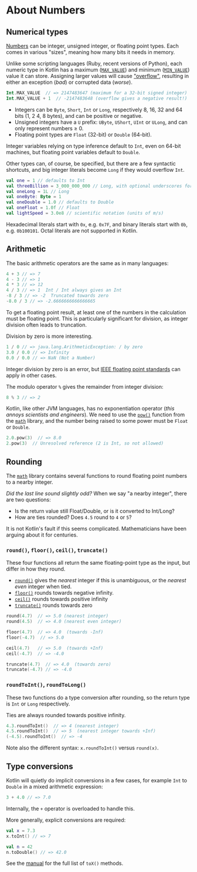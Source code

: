 # About Numbers

## Numerical types

[Numbers][ref-numbers] can be integer, unsigned integer, or floating point types.
Each comes in various "sizes", meaning how many bits it needs in memory.

Unlike some scripting languages (Ruby, recent versions of Python), each numeric type in Kotlin has a maximum ([`MAX_VALUE`][ref-max_value]) and minimum ([`MIN_VALUE`][ref-min_value]) value it can store.
Assigning larger values will cause ["overflow"][wiki-overflow], resulting in either an exception (_bad_) or corrupted data (_worse_).

```kotlin
Int.MAX_VALUE  // => 2147483647 (maximum for a 32-bit signed integer)
Int.MAX_VALUE + 1  // -2147483648 (overflow gives a negative result!)
```

- Integers can be `Byte`, `Short`, `Int` or `Long`, respectively 8, 16, 32 and 64 bits (1, 2 4, 8 bytes), and can be positive or negative.
- Unsigned integers have a `U` prefix: `UByte`, `UShort`, `UInt` or `ULong`, and can only represent numbers ≥ 0.
- Floating point types are `Float` (32-bit) or `Double` (64-bit).

Integer variables relying on type inference default to `Int`, even on 64-bit machines, but floating point variables default to `Double`.

Other types can, of course, be specified, but there are a few syntactic shortcuts, and big integer literals become `Long` if they would overflow `Int`.

```Kotlin
val one = 1 // defaults to Int
val threeBillion = 3_000_000_000 // Long, with optional underscores for clarity
val oneLong = 1L // Long
val oneByte: Byte = 1
val oneDouble = 1.0 // defaults to Double
val oneFloat = 1.0f // Float
val lightSpeed = 3.0e8 // scientific notation (units of m/s)
```

Hexadecimal literals start with `0x`, e.g. `0x7F`, and binary literals start with `0b`, e.g. `0b100101`.
Octal literals are not supported in Kotlin.

## Arithmetic

The basic arithmetic operators are the same as in many languages:

```Kotlin
4 + 3 // => 7
4 - 3 // => 1
4 * 3 // => 12
4 / 3 // => 1  Int / Int always gives an Int
-8 / 3 // => -2  Truncated towards zero
-8.0 / 3 // => -2.6666666666666665
```

To get a floating point result, at least one of the numbers in the calculation must be floating point.
This is particularly significant for division, as integer division often leads to truncation.

Division by zero is more interesting.

```Kotlin
1 / 0 // => java.lang.ArithmeticException: / by zero
3.0 / 0.0 // => Infinity
0.0 / 0.0 // => NaN (Not a Number)
```

Integer division by zero is an error, but [IEEE floating point standards][wiki-IEEE] can apply in other cases.

The modulo operator `%` gives the remainder from integer division:

```Kotlin
8 % 3 // => 2
```

Kotlin, like other JVM languages, has no exponentiation operator (_this annoys scientists and engineers_).
We need to use the [`pow()`][ref-pow] function from the [`math`][ref-math] library, and the number being raised to some power must be `Float` or `Double`.

```kotlin
2.0.pow(3)  // => 8.0
2.pow(3)  // Unresolved reference (2 is Int, so not allowed)
```

## Rounding

The [`math`][ref-math] library contains several functions to round floating point numbers to a nearby integer.

_Did the last line sound slightly odd?_
When we say "a nearby integer", there are two questions:

- Is the return value still Float/Double, or is it converted to Int/Long?
- How are ties rounded? Does `4.5` round to `4` or `5`?

It is not Kotlin's fault if this seems complicated.
Mathematicians have been arguing about it for centuries.

### `round()`, `floor()`, `ceil()`, `truncate()`

These four functions all return the same floating-point type as the input, but differ in how they round.

- [`round()`][ref-round] gives the _nearest_ integer if this is unambiguous, or the _nearest even_ integer when tied.
- [`floor()`][ref-floor] rounds towards negative infinity.
- [`ceil()`][ref-ceil] rounds towards positive infinity
- [`truncate()`][ref-truncate] rounds towards zero

```kotlin
round(4.7)  // => 5.0 (nearest integer)
round(4.5)  // => 4.0 (nearest even integer)

floor(4.7)  // => 4.0  (towards -Inf)
floor(-4.7)  // => 5.0

ceil(4.7)   // => 5.0  (towards +Inf)
ceil(-4.7)  // => -4.0

truncate(4.7)  // => 4.0  (towards zero)
truncate(-4.7) // => -4.0
```

### `roundToInt()`, `roundToLong()`

These two functions do a type conversion after rounding, so the return type is `Int` or `Long` respectively.

Ties are always rounded towards positive infinity.

```kotlin
4.3.roundToInt()  // => 4 (nearest integer)
4.5.roundToInt()  // => 5  (nearest integer towards +Inf)
(-4.5).roundToInt()  // => -4
```

Note also the different syntax: `x.roundToInt()` versus `round(x)`.

## Type conversions

Kotlin will quietly do implicit conversions in a few cases, for example `Int` to `Double` in a mixed arithmetic expression:

```Kotlin
3 + 4.0 // => 7.0
```

Internally, the `+` operator is overloaded to handle this.

More generally, explicit conversions are required:

```Kotlin
val x = 7.3
x.toInt() // => 7

val n = 42
n.toDouble() // => 42.0
```

See the [manual][ref-conversions] for the full list of `toX()` methods.

[ref-numbers]: https://kotlinlang.org/docs/numbers.html
[wiki-IEEE]: https://en.wikipedia.org/wiki/IEEE_754
[ref-conversions]: https://kotlinlang.org/docs/numbers.html#explicit-number-conversions
[ref-pow]: https://kotlinlang.org/api/core/kotlin-stdlib/kotlin.math/pow.html
[ref-math]: https://kotlinlang.org/api/core/kotlin-stdlib/kotlin.math/
[ref-round]: https://kotlinlang.org/api/core/kotlin-stdlib/kotlin.math/round.html
[ref-floor]: https://kotlinlang.org/api/core/kotlin-stdlib/kotlin.math/floor.html
[ref-ceil]: https://kotlinlang.org/api/core/kotlin-stdlib/kotlin.math/ceil.html
[ref-truncate]: https://kotlinlang.org/api/core/kotlin-stdlib/kotlin.math/truncate.html
[wiki-overflow]: https://en.wikipedia.org/wiki/Integer_overflow
[ref-max_value]: https://kotlinlang.org/api/core/kotlin-stdlib/kotlin/-int/-companion/#-244053257%2FProperties%2F-956074838
[ref-min_value]: https://kotlinlang.org/api/core/kotlin-stdlib/kotlin/-int/-companion/#-1907397559%2FProperties%2F-956074838
